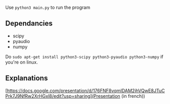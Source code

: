 Use `python3 main.py` to run the program

Dependancies
------------

* scipy
* pyaudio
* numpy

Do `sudo apt-get install python3-scipy python3-pyaudio python3-numpy` if you're on linux.

Explanations
------------
[https://docs.google.com/presentation/d/176FNF8vqmIDAM2jhVQwE8JTuCPrk7J9NfRw2XrHGxl8/edit?usp=sharing](Presentation (in french))
